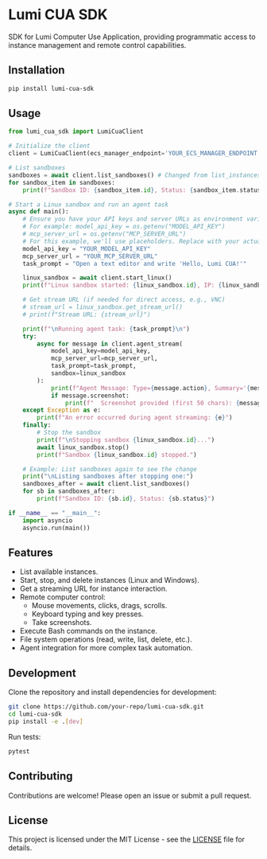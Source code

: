 # Lumi CUA SDK

SDK for Lumi Computer Use Application, providing programmatic access to instance management and remote control capabilities.

## Installation

```bash
pip install lumi-cua-sdk
```

## Usage

```python
from lumi_cua_sdk import LumiCuaClient

# Initialize the client
client = LumiCuaClient(ecs_manager_endpoint='YOUR_ECS_MANAGER_ENDPOINT')

# List sandboxes
sandboxes = await client.list_sandboxes() # Changed from list_instances to list_sandboxes and made async
for sandbox_item in sandboxes:
    print(f"Sandbox ID: {sandbox_item.id}, Status: {sandbox_item.status}, IP: {sandbox_item.private_ip}")

# Start a Linux sandbox and run an agent task
async def main():
    # Ensure you have your API keys and server URLs as environment variables or passed directly
    # For example: model_api_key = os.getenv("MODEL_API_KEY")
    # mcp_server_url = os.getenv("MCP_SERVER_URL")
    # For this example, we'll use placeholders. Replace with your actual values.
    model_api_key = "YOUR_MODEL_API_KEY"
    mcp_server_url = "YOUR_MCP_SERVER_URL"
    task_prompt = "Open a text editor and write 'Hello, Lumi CUA!'"

    linux_sandbox = await client.start_linux()
    print(f"Linux sandbox started: {linux_sandbox.id}, IP: {linux_sandbox.private_ip}")

    # Get stream URL (if needed for direct access, e.g., VNC)
    # stream_url = linux_sandbox.get_stream_url()
    # print(f"Stream URL: {stream_url}")

    print(f"\nRunning agent task: {task_prompt}\n")
    try:
        async for message in client.agent_stream(
            model_api_key=model_api_key,
            mcp_server_url=mcp_server_url,
            task_prompt=task_prompt,
            sandbox=linux_sandbox
        ):
            print(f"Agent Message: Type={message.action}, Summary='{message.summary}'")
            if message.screenshot:
                print(f"  Screenshot provided (first 50 chars): {message.screenshot[:50]}...")
    except Exception as e:
        print(f"An error occurred during agent streaming: {e}")
    finally:
        # Stop the sandbox
        print(f"\nStopping sandbox {linux_sandbox.id}...")
        await linux_sandbox.stop()
        print(f"Sandbox {linux_sandbox.id} stopped.")

    # Example: List sandboxes again to see the change
    print("\nListing sandboxes after stopping one:")
    sandboxes_after = await client.list_sandboxes()
    for sb in sandboxes_after:
        print(f"Sandbox ID: {sb.id}, Status: {sb.status}")

if __name__ == "__main__":
    import asyncio
    asyncio.run(main())
```

## Features

- List available instances.
- Start, stop, and delete instances (Linux and Windows).
- Get a streaming URL for instance interaction.
- Remote computer control:
    - Mouse movements, clicks, drags, scrolls.
    - Keyboard typing and key presses.
    - Take screenshots.
- Execute Bash commands on the instance.
- File system operations (read, write, list, delete, etc.).
- Agent integration for more complex task automation.

## Development

Clone the repository and install dependencies for development:

```bash
git clone https://github.com/your-repo/lumi-cua-sdk.git
cd lumi-cua-sdk
pip install -e .[dev]
```

Run tests:

```bash
pytest
```

## Contributing

Contributions are welcome! Please open an issue or submit a pull request.

## License

This project is licensed under the MIT License - see the [LICENSE](LICENSE) file for details.